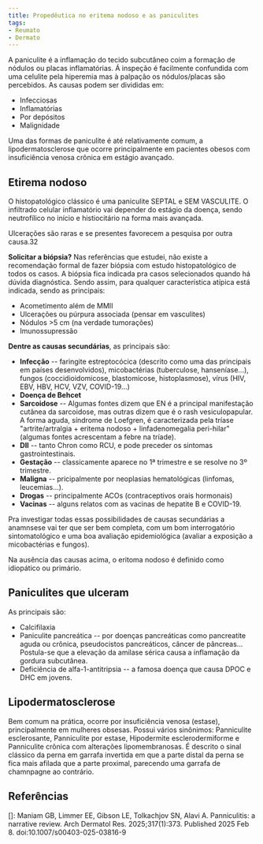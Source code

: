 ```yaml
---
title: Propedêutica no eritema nodoso e as paniculites
tags:
- Reumato
- Dermato
---
```


A paniculite é a inflamação do tecido subcutâneo coim a formação de nódulos ou placas inflamatórias. Á inspeção é facilmente confundida com uma celulite pela hiperemia mas à palpação os nódulos/placas são percebidos. As causas podem ser divididas em:

- Infecciosas
- Inflamatórias
- Por depósitos
- Malignidade

Uma das formas de paniculite é até relativamente comum, a lipodermatosclerose que ocorre principalmente em pacientes obesos com insuficiência venosa crônica em estágio avançado.

## Etirema nodoso

O histopatológico clássico é uma paniculite SEPTAL e SEM VASCULITE. O infiltrado celular inflamatório vai depender do estágio da doença, sendo neutrofílico no início e histiocitário na forma mais avançada.

Ulcerações são raras e se presentes favorecem a pesquisa por outra causa.32

**Solicitar a biópsia?** Nas referências que estudei, não existe a recomendação formal de fazer biópsia com estudo histopatológico de todos os casos. A biópsia fica indicada pra casos selecionados quando há dúvida diagnóstica. Sendo assim, para qualquer característica atípica está indicada, sendo as principais:

- Acometimento além de MMII
- Ulcerações ou púrpura associada (pensar em vasculites)
- Nódulos >5 cm (na verdade tumorações)
- Imunossupressão

**Dentre as causas secundárias**, as principais são:

- **Infecção** -- faringite estreptocócica (descrito como uma das principais em países desenvolvidos), micobactérias (tuberculose, hanseníase...), fungos (coccidioidomicose, blastomicose, histoplasmose), vírus (HIV, EBV, HBV, HCV, VZV, COVID-19...)
- **Doença de Behcet**
- **Sarcoidose** -- Algumas fontes dizem que EN é a principal manifestação cutânea da sarcoidose, mas outras dizem que é o rash vesiculopapular. A forma aguda, síndrome de Loefgren, é caracterizada pela tríase "artrite/artralgia + eritema nodoso + linfadenomegalia peri-hilar" (algumas fontes acrescentam a febre na tríade).
- **DII** -- tanto Chron como RCU, e pode preceder os sintomas gastrointestinais.
- **Gestação** -- classicamente aparece no 1ª trimestre e se resolve no 3º trimestre.
- **Maligna** -- pricipalmente por neoplasias hematológicas (linfomas, leucemias...).
- **Drogas** -- principalmente ACOs (contraceptivos orais hormonais)
- **Vacinas** -- alguns relatos com as vacinas de hepatite B e COVID-19.

Pra investigar todas essas possibilidades de causas secundárias a anamnsese vai ter que ser bem completa, com um bom interrogatório sintomatológico e uma boa avaliação epidemiológica (avaliar a exposição a micobactérias e fungos).

Na ausência das causas acima, o eritoma nodoso é definido como idiopático ou primário.

## Paniculites que ulceram

As principais são:

- Calcifilaxia
- Paniculite pancreática -- por doenças pancreáticas como pancreatite aguda ou crônica, pseudocistos pancreáticos, câncer de pâncreas... Postula-se que a elevação da amilase sérica causa a inflamação da gordura subcutânea.
- Deficiência de alfa-1-antitripsia -- a famosa doença que causa DPOC e DHC em jovens.


## Lipodermatosclerose

Bem comum na prática, ocorre por insuficiência venosa (estase), principalmente em mulheres obsesas. Possui vários sinônimos: Panniculite esclerosante, Panniculite por estase, Hipodermite esclerodermiforme e Panniculite crônica com alterações lipomembranosas. É descrito o sinal clássico da perna em garrafa invertida em que a parte distal da perna se fica mais afilada que a parte proximal, parecendo uma garrafa de chamnpagne ao contrário.

## Referências

[]: Maniam GB, Limmer EE, Gibson LE, Tolkachjov SN, Alavi A. Panniculitis: a narrative review. Arch Dermatol Res. 2025;317(1):373. Published 2025 Feb 8. doi:10.1007/s00403-025-03816-9